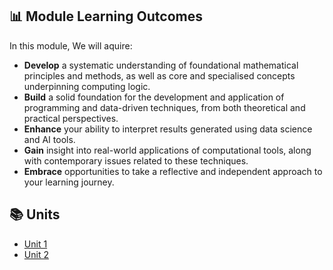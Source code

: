 ##  📊 Module Learning Outcomes

In this module, We will aquire:

- **Develop** a systematic understanding of foundational mathematical principles and methods, as well as core and specialised concepts underpinning computing logic.
- **Build** a solid foundation for the development and application of programming and data-driven techniques, from both theoretical and practical perspectives.
- **Enhance** your ability to interpret results generated using data science and AI tools.
- **Gain** insight into real-world applications of computational tools, along with contemporary issues related to these techniques.
- **Embrace** opportunities to take a reflective and independent approach to your learning journey.

## 📚 Units

- [Unit 1](https://sjackson-DS25.github.io/module%202/unit1.html)
- [Unit 2](https://sjackson-DS25.github.io/module%202/unit2.html)

